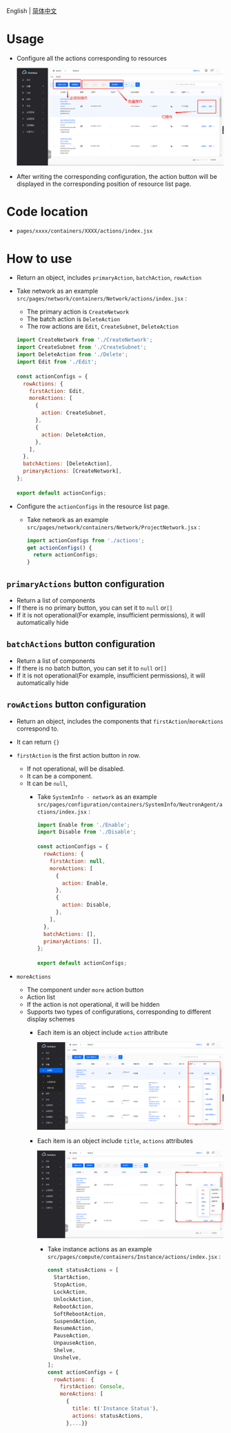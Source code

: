 English | [简体中文](../../zh/develop/3-11-Action-introduction.md)

# Usage

- Configure all the actions corresponding to resources

  ![Action](../../zh/develop/images/form/action.png)

- After writing the corresponding configuration, the action button will be displayed in the corresponding position of resource list page.

# Code location

- `pages/xxxx/containers/XXXX/actions/index.jsx`

# How to use

- Return an object, includes `primaryAction`, `batchAction`, `rowAction`
- Take network as an example `src/pages/network/containers/Network/actions/index.jsx` :
  - The primary action is `CreateNetwork`
  - The batch action is `DeleteAction`
  - The row actions are `Edit`, `CreateSubnet`, `DeleteAction`

  ```javascript
  import CreateNetwork from './CreateNetwork';
  import CreateSubnet from './CreateSubnet';
  import DeleteAction from './Delete';
  import Edit from './Edit';

  const actionConfigs = {
    rowActions: {
      firstAction: Edit,
      moreActions: [
        {
          action: CreateSubnet,
        },
        {
          action: DeleteAction,
        },
      ],
    },
    batchActions: [DeleteAction],
    primaryActions: [CreateNetwork],
  };

  export default actionConfigs;
  ```

- Configure the `actionConfigs` in the resource list page.
  - Take network as an example `src/pages/network/containers/Network/ProjectNetwork.jsx` :

    ```javascript
    import actionConfigs from './actions';
    get actionConfigs() {
      return actionConfigs;
    }
    ```

## `primaryActions` button configuration

- Return a list of components
- If there is no primary button, you can set it to `null` or` [] `
- If it is not operational(For example, insufficient permissions), it will automatically hide

## `batchActions` button configuration

- Return a list of components
- If there is no batch button, you can set it to `null` or` [] `
- If it is not operational(For example, insufficient permissions), it will automatically hide

## `rowActions` button configuration

- Return an object, includes the components that `firstAction`/`moreActions` correspond to.
- It can return `{}`
- `firstAction` is the first action button in row.
  - If not operational, will be disabled.
  - It can be a component.
  - It can be `null`,
    - Take `SystemInfo - network` as an example `src/pages/configuration/containers/SystemInfo/NeutronAgent/actions/index.jsx` :

      ```javascript
      import Enable from './Enable';
      import Disable from './Disable';

      const actionConfigs = {
        rowActions: {
          firstAction: null,
          moreActions: [
            {
              action: Enable,
            },
            {
              action: Disable,
            },
          ],
        },
        batchActions: [],
        primaryActions: [],
      };

      export default actionConfigs;
      ```

- `moreActions`
  - The component under `more` action button
  - Action list
  - If the action is not operational, it will be hidden
  - Supports two types of configurations, corresponding to different display schemes
    - Each item is an object include `action` attribute

      ![volume-action](../../zh/develop/images/form/volume-action.png)

    - Each item is an object include `title`, `actions` attributes

      ![instance-action](../../zh/develop/images/form/instance-action.png)

      - Take instance actions as an example `src/pages/compute/containers/Instance/actions/index.jsx` :

        ```javascript
        const statusActions = [
          StartAction,
          StopAction,
          LockAction,
          UnlockAction,
          RebootAction,
          SoftRebootAction,
          SuspendAction,
          ResumeAction,
          PauseAction,
          UnpauseAction,
          Shelve,
          Unshelve,
        ];
        const actionConfigs = {
          rowActions: {
            firstAction: Console,
            moreActions: [
              {
                title: t('Instance Status'),
                actions: statusActions,
              },...}}
        ```
